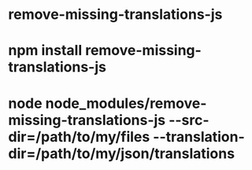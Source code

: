 # remove-missing-translations-js

# npm install remove-missing-translations-js
# node node_modules/remove-missing-translations-js --src-dir=/path/to/my/files --translation-dir=/path/to/my/json/translations